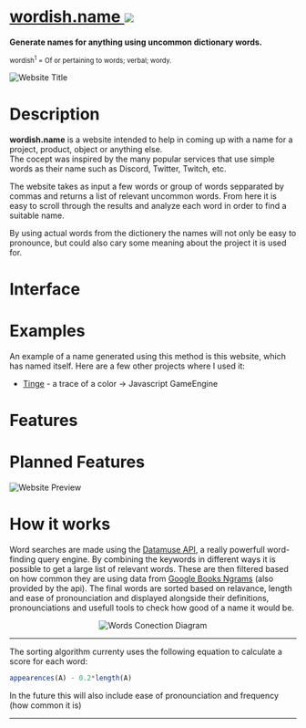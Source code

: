 # [wordish.name ![](https://github.com/Styro457/Wordish.Name/assets/69657780/c35bbafa-d4fe-4727-9436-5152671480a6)](https://www.wordish.name/)

**Generate names for anything using uncommon dictionary words.**<br>


<sup>wordish<sup>1</sup> = Of or pertaining to words; verbal; wordy.</sup>

![Website Title](https://i.imgur.com/Fzipg0l.png)

# Description
**wordish.name** is a website intended to help in coming up with a name for a project, product, object or anything else. <br>
The cocept was inspired by the many popular services that use simple words as their name such as Discord, Twitter, Twitch, etc.

The website takes as input a few words or group of words sepparated by commas and returns a list of relevant uncommon words. From here it is easy to scroll through the results and analyze each word in order to find a suitable name.

By using actual words from the dictionery the names will not only be easy to pronounce, but could also cary some meaning about the project it is used for.

# Interface

# Examples
An example of a name generated using this method is this website, which has named itself. Here are a few other projects where I used it:
- [Tinge](https://github.com/Styro457/Tinge) - a trace of a color -> Javascript GameEngine


# Features

# Planned Features
![Website Preview](https://i.imgur.com/HYmGUtg.png)

# How it works
Word searches are made using the [Datamuse API](https://www.datamuse.com/api/), a really powerfull word-finding query engine. By combining the keywords in different ways it is possible to get a large list of relevant words. These are then filtered based on how common they are using data from [Google Books Ngrams](https://books.google.com/ngrams/) (also provided by the api). The final words are sorted based on relavance, length and ease of pronounciation and displayed alongside their definitions, pronounciations and usefull tools to check how good of a name it would be.

<p align="center">
  <img src="https://github.com/Styro457/Wordish.Name/assets/69657780/ad97f8e7-9950-4d1b-b9cc-48789da14e52" alt="Words Conection Diagram" />
</p>



----
The sorting algorithm currenty uses the following equation to calculate a score for each word:

```js
appearences(A) - 0.2*length(A)
```
In the future this will also include ease of pronounciation and frequency (how common it is)

---

